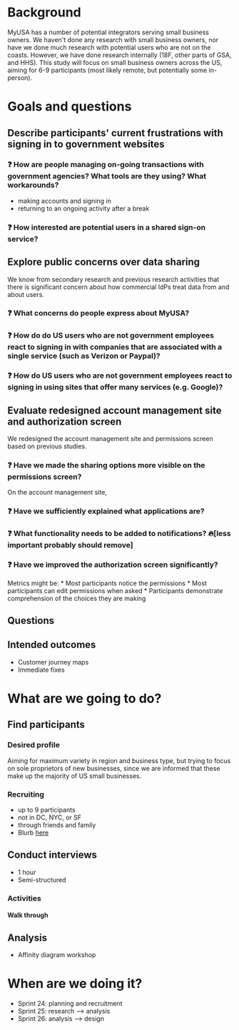 
# Background
MyUSA has a number of potential integrators serving small business owners. We haven't done any research with small business owners, nor have we done much research with potential users who are not on the coasts. However, we have done research internally (18F, other parts of GSA, and HHS). This study will focus on small business owners across the US, aiming for 6-9 participants (most likely remote, but potentially some in-person). 

# Goals and questions
## Describe participants' current frustrations with signing in to government websites
### :question: How are people managing on-going transactions with government agencies? What tools are they using? What workarounds? 
  * making accounts and signing in
  * returning to an ongoing activity after a break

### :question: How interested are potential users in a shared sign-on service?

## Explore public concerns over data sharing 
We know from secondary research and previous research activities that there is significant concern about how commercial IdPs treat data from and about users. 
### :question: What concerns do people express about MyUSA?
### :question: How do do US users who are **not** government employees react to signing in with companies that are associated with a single service (such as Verizon or Paypal)?
### :question: How do US users who are **not** government employees react to signing in using sites that offer many services (e.g. Google)?
## Evaluate redesigned account management site and authorization screen
We redesigned the account management site and permissions screen based on previous studies. 
### :question:  Have we made the sharing options more visible on the permissions screen?
On the account management site, 
### :question:  Have we sufficiently explained what applications are?
### :question:  What functionality needs to be added to notifications?  :fire:[less important probably should remove]
### :question: Have we improved the authorization screen significantly? 
Metrics might be:
    * Most participants notice the permissions
    * Most participants can edit permissions when asked
    * Participants demonstrate comprehension of the choices they are making

## Questions

## Intended outcomes
* Customer journey maps
* Immediate fixes

# What are we going to do?
## Find participants 
### Desired profile
Aiming for maximum variety in region and business type, but trying to focus on sole proprietors of new businesses, since we are informed that these make up the majority of US small businesses. 
### Recruiting
  * up to 9 participants
  * not in DC, NYC, or SF
  * through friends and family
  * Blurb [here](https://docs.google.com/a/gsa.gov/document/d/1v0JACjQN-u7uHGOXZPZZOmSuLvJnlfSJjN-LMtABksI/edit?usp=sharing)
## Conduct interviews
* 1 hour
* Semi-structured

### Activities
#### Walk through 
## Analysis
* Affinity diagram workshop 



# When are we doing it?
* Sprint 24: planning and recruitment
* Sprint 25: research --> analysis
* Sprint 26: analysis --> design
